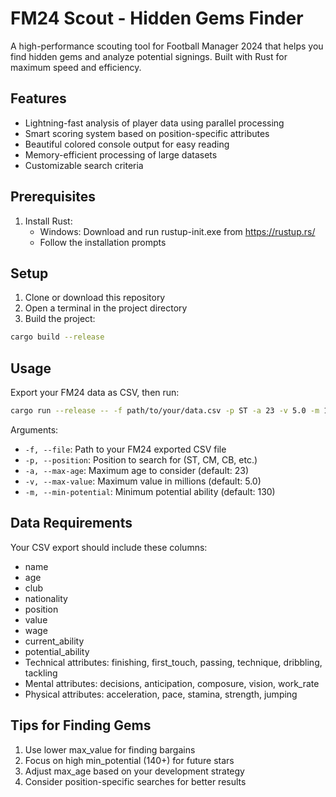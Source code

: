 # FM24 Scout - Hidden Gems Finder 
A high-performance scouting tool for Football Manager 2024 that helps you find hidden gems and analyze potential signings. Built with Rust for maximum speed and efficiency.

## Features

- Lightning-fast analysis of player data using parallel processing
- Smart scoring system based on position-specific attributes
- Beautiful colored console output for easy reading
- Memory-efficient processing of large datasets
- Customizable search criteria

## Prerequisites

1. Install Rust:
   - Windows: Download and run rustup-init.exe from https://rustup.rs/
   - Follow the installation prompts

## Setup

1. Clone or download this repository
2. Open a terminal in the project directory
3. Build the project:
```bash
cargo build --release
```

## Usage

Export your FM24 data as CSV, then run:

```bash
cargo run --release -- -f path/to/your/data.csv -p ST -a 23 -v 5.0 -m 130
```

Arguments:
- `-f, --file`: Path to your FM24 exported CSV file
- `-p, --position`: Position to search for (ST, CM, CB, etc.)
- `-a, --max-age`: Maximum age to consider (default: 23)
- `-v, --max-value`: Maximum value in millions (default: 5.0)
- `-m, --min-potential`: Minimum potential ability (default: 130)

## Data Requirements

Your CSV export should include these columns:
- name
- age
- club
- nationality
- position
- value
- wage
- current_ability
- potential_ability
- Technical attributes: finishing, first_touch, passing, technique, dribbling, tackling
- Mental attributes: decisions, anticipation, composure, vision, work_rate
- Physical attributes: acceleration, pace, stamina, strength, jumping

## Tips for Finding Gems

1. Use lower max_value for finding bargains
2. Focus on high min_potential (140+) for future stars
3. Adjust max_age based on your development strategy
4. Consider position-specific searches for better results
